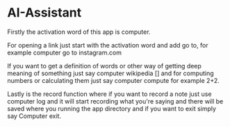 # AI-Assistant

Firstly the activation word of this app is computer.

For opening a link just start with the activation word and add go to, for example computer go to instagram.com

If you want to get a definition of words or other way of getting deep meaning of something just say computer wikipedia [<question>]  and for computing numbers or calculating them just say computer compute for example 2+2.

Lastly is the record function where if you want to record a note just use computer log and it will start recording what you're saying and there will be saved where you running the app directory
and if you want to exit simply say Computer exit.
